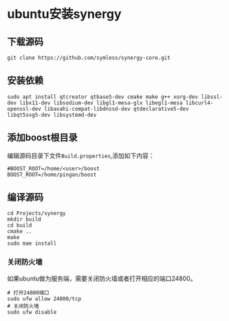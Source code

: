 # ubuntu安装synergy
## 下载源码
````
git clone https://github.com/symless/synergy-core.git
````

## 安装依赖
````
sudo apt install qtcreator qtbase5-dev cmake make g++ xorg-dev libssl-dev libx11-dev libsodium-dev libgl1-mesa-glx libegl1-mesa libcurl4-openssl-dev libavahi-compat-libdnssd-dev qtdeclarative5-dev libqt5svg5-dev libsystemd-dev
````

## 添加boost根目录
编辑源码目录下文件`Build.properties`,添加如下内容：
````
#BOOST_ROOT=/home/<user>/boost
BOOST_ROOT=/home/pingan/boost
````

## 编译源码
````
cd Projects/synergy
mkdir build
cd build
cmake ..
make
sudo mae install
````

### 关闭防火墙
如果ubuntu做为服务端，需要关闭防火墙或者打开相应的端口24800。
````
# 打开24800端口
sudo ufw allow 24800/tcp
# 关闭防火墙
sudo ufw disable
````